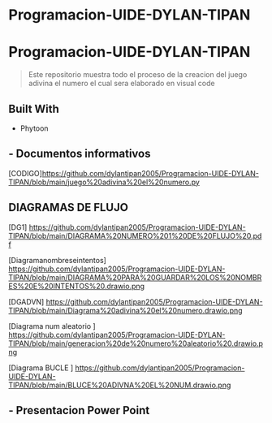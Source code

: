 # Programacion-UIDE-DYLAN-TIPAN
<a name="readme-top"></a>

# Programacion-UIDE-DYLAN-TIPAN

> Este repositorio muestra todo el proceso de la creacion del juego adivina el numero el cual sera elaborado en visual code 

## Built With

- Phytoon


## - Documentos informativos

[CODIGO]https://github.com/dylantipan2005/Programacion-UIDE-DYLAN-TIPAN/blob/main/juego%20adivina%20el%20numero.py
## DIAGRAMAS DE FLUJO 
[DG1] https://github.com/dylantipan2005/Programacion-UIDE-DYLAN-TIPAN/blob/main/DIAGRAMA%20NUMERO%201%20DE%20FLUJO%20.pdf

[Diagramanombreseintentos] https://github.com/dylantipan2005/Programacion-UIDE-DYLAN-TIPAN/blob/main/DIAGRAMA%20PARA%20GUARDAR%20LOS%20NOMBRES%20E%20INTENTOS%20.drawio.png

[DGADVN] https://github.com/dylantipan2005/Programacion-UIDE-DYLAN-TIPAN/blob/main/Diagrama%20adivina%20el%20numero.drawio.png

[Diagrama num aleatorio ] https://github.com/dylantipan2005/Programacion-UIDE-DYLAN-TIPAN/blob/main/generacion%20de%20numero%20aleatorio%20.drawio.png

[Diagrama BUCLE ] https://github.com/dylantipan2005/Programacion-UIDE-DYLAN-TIPAN/blob/main/BLUCE%20ADIVNA%20EL%20NUM.drawio.png

## - Presentacion Power Point

